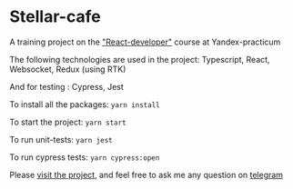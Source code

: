 # Stellar-cafe

A training project on the ["React-developer"](https://practicum.yandex.ru/react/?from=catalog) course at Yandex-practicum

The following technologies are used in the project: Typescript, React, Websocket, Redux (using RTK)

And for testing : Cypress, Jest

To install all the packages: `yarn install`

To start the project: `yarn start`

To run unit-tests: `yarn jest`

To run cypress tests: `yarn cypress:open`

Please [visit the project](https://stellar-cafe.nomoredomainswork.ru/), and feel free to ask me any question on [telegram](https://t.me/akylber)
